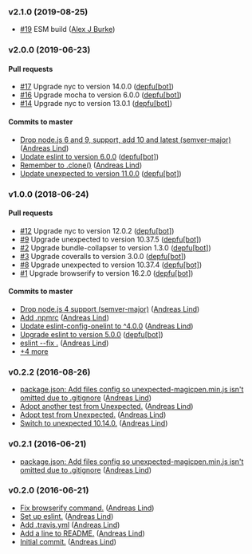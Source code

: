 ### v2.1.0 (2019-08-25)

- [#19](https://github.com/unexpectedjs/unexpected-magicpen/pull/19) ESM build ([Alex J Burke](mailto:alex@alexjeffburke.com))

### v2.0.0 (2019-06-23)

#### Pull requests

- [#17](https://github.com/unexpectedjs/unexpected-magicpen/pull/17) Upgrade nyc to version 14.0.0 ([depfu[bot]](mailto:depfu[bot]@users.noreply.github.com))
- [#16](https://github.com/unexpectedjs/unexpected-magicpen/pull/16) Upgrade mocha to version 6.0.0 ([depfu[bot]](mailto:depfu[bot]@users.noreply.github.com))
- [#14](https://github.com/unexpectedjs/unexpected-magicpen/pull/14) Upgrade nyc to version 13.0.1 ([depfu[bot]](mailto:depfu[bot]@users.noreply.github.com))

#### Commits to master

- [Drop node.js 6 and 9, support, add 10 and latest \(semver-major\)](https://github.com/unexpectedjs/unexpected-magicpen/commit/207e1ed635896ca2786acf6b3ab0152af05cee97) ([Andreas Lind](mailto:andreaslindpetersen@gmail.com))
- [Update eslint to version 6.0.0](https://github.com/unexpectedjs/unexpected-magicpen/commit/fe26acbeadc3bda938a68b005881b6f63f44becf) ([depfu[bot]](mailto:23717796+depfu[bot]@users.noreply.github.com))
- [Remember to .clone\(\)](https://github.com/unexpectedjs/unexpected-magicpen/commit/5c3dfdedf7a6871785dcd1aedef72210511164f7) ([Andreas Lind](mailto:andreas.lind@peakon.com))
- [Update unexpected to version 11.0.0](https://github.com/unexpectedjs/unexpected-magicpen/commit/173937b6a835279c2d22c9aa379d81801af6e078) ([depfu[bot]](mailto:depfu[bot]@users.noreply.github.com))

### v1.0.0 (2018-06-24)

#### Pull requests

- [#12](https://github.com/unexpectedjs/unexpected-magicpen/pull/12) Upgrade nyc to version 12.0.2 ([depfu[bot]](mailto:depfu[bot]@users.noreply.github.com))
- [#9](https://github.com/unexpectedjs/unexpected-magicpen/pull/9) Upgrade unexpected to version 10.37.5 ([depfu[bot]](mailto:bot@depfu.com))
- [#2](https://github.com/unexpectedjs/unexpected-magicpen/pull/2) Upgrade bundle-collapser to version 1.3.0 ([depfu[bot]](mailto:bot@depfu.com))
- [#3](https://github.com/unexpectedjs/unexpected-magicpen/pull/3) Upgrade coveralls to version 3.0.0 ([depfu[bot]](mailto:bot@depfu.com))
- [#8](https://github.com/unexpectedjs/unexpected-magicpen/pull/8) Upgrade unexpected to version 10.37.4 ([depfu[bot]](mailto:bot@depfu.com))
- [#1](https://github.com/unexpectedjs/unexpected-magicpen/pull/1) Upgrade browserify to version 16.2.0 ([depfu[bot]](mailto:bot@depfu.com))

#### Commits to master

- [Drop node.js 4 support \(semver-major\)](https://github.com/unexpectedjs/unexpected-magicpen/commit/36f5165b947b9875ffffc9cdc5fe31110876a8e9) ([Andreas Lind](mailto:andreaslindpetersen@gmail.com))
- [Add .npmrc](https://github.com/unexpectedjs/unexpected-magicpen/commit/a35b4a680422abf814d635ce38eb8b97fbcda853) ([Andreas Lind](mailto:andreaslindpetersen@gmail.com))
- [Update eslint-config-onelint to ^4.0.0](https://github.com/unexpectedjs/unexpected-magicpen/commit/664ca33df08e3c200dd75392f4ba490d11a970a6) ([Andreas Lind](mailto:andreaslindpetersen@gmail.com))
- [Upgrade eslint to version 5.0.0](https://github.com/unexpectedjs/unexpected-magicpen/commit/3b5a4ec79d6c4640746bcbb9712b313152d72451) ([depfu[bot]](mailto:depfu[bot]@users.noreply.github.com))
- [eslint --fix .](https://github.com/unexpectedjs/unexpected-magicpen/commit/37f35d2d23179163e7cced43bf7cd4c311c91e5e) ([Andreas Lind](mailto:andreaslindpetersen@gmail.com))
- [+4 more](https://github.com/unexpectedjs/unexpected-magicpen/compare/v0.2.2...v1.0.0)

### v0.2.2 (2016-08-26)

- [package.json: Add files config so unexpected-magicpen.min.js isn't omitted due to .gitignore](https://github.com/unexpectedjs/unexpected-magicpen/commit/5ef0592359beb51722ddd990bd15bdfa2d13f6a4) ([Andreas Lind](mailto:andreas@one.com))
- [Adopt another test from Unexpected.](https://github.com/unexpectedjs/unexpected-magicpen/commit/93484f784268bb86501037fd099a97006e43ee97) ([Andreas Lind](mailto:andreas@one.com))
- [Adopt test from Unexpected.](https://github.com/unexpectedjs/unexpected-magicpen/commit/a5dcda4013ec8bc82ccd05c701e77767f1690537) ([Andreas Lind](mailto:andreas@one.com))
- [Switch to unexpected 10.14.0.](https://github.com/unexpectedjs/unexpected-magicpen/commit/818b6b699b9b7ce33c2867a84669fe61d09c2d6b) ([Andreas Lind](mailto:andreas@one.com))

### v0.2.1 (2016-06-21)

- [package.json: Add files config so unexpected-magicpen.min.js isn't omitted due to .gitignore](https://github.com/unexpectedjs/unexpected-magicpen/commit/72be69535dd2271c8ade2af21b3f821614ace4f5) ([Andreas Lind](mailto:andreas@one.com))

### v0.2.0 (2016-06-21)

- [Fix browserify command.](https://github.com/unexpectedjs/unexpected-magicpen/commit/47fa6620091902b5bb59969f72c2eadc4fa73d2a) ([Andreas Lind](mailto:andreas@one.com))
- [Set up eslint.](https://github.com/unexpectedjs/unexpected-magicpen/commit/da452fafdeed61461d9556a1d9c77a36bd478e0b) ([Andreas Lind](mailto:andreas@one.com))
- [Add .travis.yml](https://github.com/unexpectedjs/unexpected-magicpen/commit/38bc8202f7207e585489c7557d9a249582d2c660) ([Andreas Lind](mailto:andreas@one.com))
- [Add a line to README.](https://github.com/unexpectedjs/unexpected-magicpen/commit/6ce5a01036143c04de1c4821a54f1c33cefe2e39) ([Andreas Lind](mailto:andreas@one.com))
- [Initial commit.](https://github.com/unexpectedjs/unexpected-magicpen/commit/9fec0ec991ff1ff341df65844ede1fbf852dc298) ([Andreas Lind](mailto:andreas@one.com))


